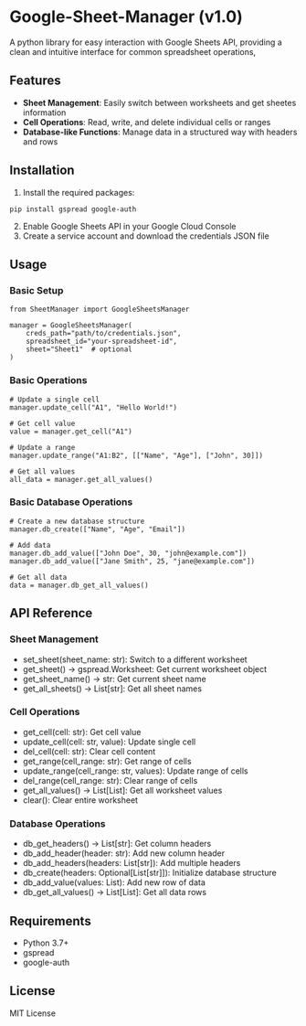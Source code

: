 # Google-Sheet-Manager (v1.0)
A python library for easy interaction with Google Sheets API, providing a clean and intuitive interface for common spreadsheet operations,

## Features
- **Sheet Management**: Easily switch between worksheets and get sheetes information
- **Cell Operations**: Read, write, and delete individual cells or ranges
- **Database-like Functions**: Manage data in a structured way with headers and rows

## Installation
1. Install the required packages:
  ```
  pip install gspread google-auth
  ```
2. Enable Google Sheets API in your Google Cloud Console
3. Create a service account and download the credentials JSON file

## Usage
### Basic Setup
```
from SheetManager import GoogleSheetsManager

manager = GoogleSheetsManager(
    creds_path="path/to/credentials.json",
    spreadsheet_id="your-spreadsheet-id",
    sheet="Sheet1"  # optional
)
```
### Basic Operations
```
# Update a single cell
manager.update_cell("A1", "Hello World!")

# Get cell value
value = manager.get_cell("A1")

# Update a range
manager.update_range("A1:B2", [["Name", "Age"], ["John", 30]])

# Get all values
all_data = manager.get_all_values()
```
### Basic Database Operations
```
# Create a new database structure
manager.db_create(["Name", "Age", "Email"])

# Add data
manager.db_add_value(["John Doe", 30, "john@example.com"])
manager.db_add_value(["Jane Smith", 25, "jane@example.com"])

# Get all data
data = manager.db_get_all_values()
```
## API Reference
### Sheet Management
* set_sheet(sheet_name: str): Switch to a different worksheet
* get_sheet() -> gspread.Worksheet: Get current worksheet object
* get_sheet_name() -> str: Get current sheet name
* get_all_sheets() -> List[str]: Get all sheet names
### Cell Operations
* get_cell(cell: str): Get cell value
* update_cell(cell: str, value): Update single cell
* del_cell(cell: str): Clear cell content
* get_range(cell_range: str): Get range of cells
* update_range(cell_range: str, values): Update range of cells
* del_range(cell_range: str): Clear range of cells
* get_all_values() -> List[List]: Get all worksheet values
* clear(): Clear entire worksheet
### Database Operations
* db_get_headers() -> List[str]: Get column headers
* db_add_header(header: str): Add new column header
* db_add_headers(headers: List[str]): Add multiple headers
* db_create(headers: Optional[List[str]]): Initialize database structure
* db_add_value(values: List): Add new row of data
* db_get_all_values() -> List[List]: Get all data rows

## Requirements
- Python 3.7+
- gspread
- google-auth

## License
MIT License
